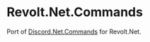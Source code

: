 # Revolt.Net.Commands

Port of [Discord.Net.Commands](https://github.com/discord-net/Discord.Net) for Revolt.Net.